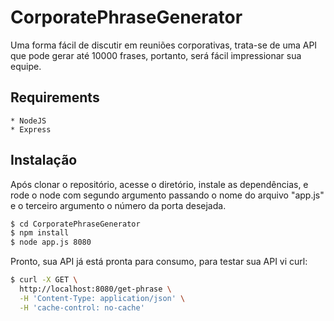 # CorporatePhraseGenerator

Uma forma fácil de discutir em reuniões corporativas, trata-se de uma API que pode gerar até 10000 frases, portanto, será fácil impressionar sua equipe.

## Requirements

	* NodeJS
	* Express

## Instalação

Após clonar o repositório, acesse o diretório, instale as dependências, e rode o node com segundo argumento passando o nome do arquivo "app.js" e o terceiro argumento o número da porta desejada.

```sh
$ cd CorporatePhraseGenerator
$ npm install
$ node app.js 8080
```

Pronto, sua API já está pronta para consumo, para testar sua API vi curl:

```sh
$ curl -X GET \
  http://localhost:8080/get-phrase \
  -H 'Content-Type: application/json' \
  -H 'cache-control: no-cache'
```
